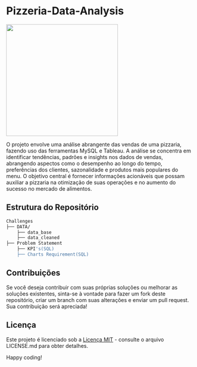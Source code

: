 # Pizzeria-Data-Analysis

<img src="https://uploads.metropoles.com/wp-content/uploads/2023/08/09145143/Pizza-31.jpg" width="300">

O projeto envolve uma análise abrangente das vendas de uma pizzaria, fazendo uso das ferramentas MySQL e Tableau. A análise se concentra em identificar tendências, padrões e insights nos dados de vendas, abrangendo aspectos como o desempenho ao longo do tempo, preferências dos clientes, sazonalidade e produtos mais populares do menu. O objetivo central é fornecer informações acionáveis que possam auxiliar a pizzaria na otimização de suas operações e no aumento do sucesso no mercado de alimentos.

## Estrutura do Repositório

```bash
Challenges
├── DATA/
    ├── data_base
    ├── data_cleaned
├── Problem Statement
    ├── KPI's(SQL)
    ├── Charts Requirement(SQL)
```

## Contribuições

Se você deseja contribuir com suas próprias soluções ou melhorar as soluções existentes, sinta-se à vontade para fazer um fork deste repositório, criar um branch com suas alterações e enviar um pull request. Sua contribuição será apreciada!

## Licença

Este projeto é licenciado sob a [Licença MIT](LICENSE.md) - consulte o arquivo LICENSE.md para obter detalhes.

Happy coding!
